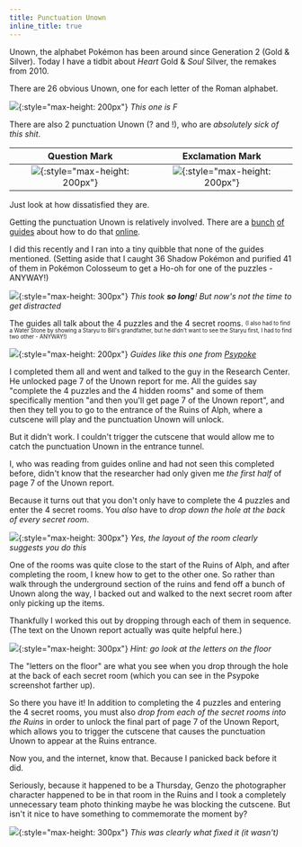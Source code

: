 ```yaml
---
title: Punctuation Unown
inline_title: true
---
```


Unown, the alphabet Pokémon has been around since Generation 2 (Gold & Silver). Today I have a tidbit about *Heart* Gold & *Soul* Silver, the remakes from 2010.

There are 26 obvious Unown, one for each letter of the Roman alphabet.

![](/assets/img/Unown.png){:style="max-height: 200px"}
*This one is F*

There are also 2 punctuation Unown (? and !), who are *absolutely sick of this shit*.

|Question Mark                                | Exclamation Mark                              |
|:-------------------------------------------:|:---------------------------------------------:|
| ![](/assets/img/UnownQuestion.png){:style="max-height: 200px"} | ![](/assets/img/UnownExclamation.png){:style="max-height: 200px"} |

Just look at how dissatisfied they are.

Getting the punctuation Unown is relatively involved. There are a [bunch](https://gamefaqs.gamespot.com/ds/960099-pokemon-heartgold-version/answers/174312-where-are-the-and-unown) [of](http://www.psypokes.com/hgss/unown.php) [guides](https://bulbapedia.bulbagarden.net/wiki/Ruins_of_Alph#Geography) about how to do that [online](https://guidestrats.com/pokemon-hgss-ruins-of-alph-rooms/).

I did this recently and I ran into a tiny quibble that none of the guides mentioned. (Setting aside that I caught 36 Shadow Pokémon and purified 41 of them in Pokémon Colosseum to get a Ho-oh for one of the puzzles - ANYWAY!)

![](/assets/img/Ho-ohTransfer.jpg){:style="max-height: 300px"}
*This took **so long**! But now's not the time to get distracted*

The guides all talk about the 4 puzzles and the 4 secret rooms. <sub><sup>(I also had to find a Water Stone by showing a Staryu to Bill's grandfather, but he didn't want to see the Staryu first, I had to find two other - ANYWAY!)</sup></sub>

![](/assets/img/UnownPuzzle.png){:style="max-height: 200px"}
*Guides like this one from [Psypoke](http://www.psypokes.com/hgss/unown.php)*

I completed them all and went and talked to the guy in the Research Center. He unlocked page 7 of the Unown report for me. All the guides say "complete the 4 puzzles and the 4 hidden rooms" and some of them specifically mention "and then you'll get page 7 of the Unown report", and then they tell you to go to the entrance of the Ruins of Alph, where a cutscene will play and the punctuation Unown will unlock.

But it didn't work. I couldn't trigger the cutscene that would allow me to catch the punctuation Unown in the entrance tunnel.

I, who was reading from guides online and had not seen this completed before, didn't know that the researcher had only given me *the first half* of page 7 of the Unown report.

Because it turns out that you don't only have to complete the 4 puzzles and enter the 4 secret rooms. You *also* have to *drop down the hole at the back of every secret room*.

![](/assets/img/RuinsOfAlphSecretRoom.jpg){:style="max-height: 300px"}
*Yes, the layout of the room clearly suggests you do this*

One of the rooms was quite close to the start of the Ruins of Alph, and after completing the room, I knew how to get to the other one. So rather than walk through the underground section of the ruins and fend off a bunch of Unown along the way, I backed out and walked to the next secret room after only picking up the items.

Thankfully I worked this out by dropping through each of them in sequence. (The text on the Unown report actually was quite helpful here.)

![](/assets/img/UnownReport.jpg){:style="max-height: 300px"}
*Hint: go look at the letters on the floor*

The "letters on the floor" are what you see when you drop through the hole at the back of each secret room (which you can see in the Psypoke screenshot farther up).

So there you have it! In addition to completing the 4 puzzles and entering the 4 secret rooms, you must also *drop from each of the secret rooms into the Ruins* in order to unlock the final part of page 7 of the Unown Report, which allows you to trigger the cutscene that causes the punctuation Unown to appear at the Ruins entrance.

Now you, and the internet, know that. Because I panicked back before it did.

Seriously, because it happened to be a Thursday, Genzo the photographer character happened to be in that room in the Ruins and I took a completely unnecessary team photo thinking maybe he was blocking the cutscene. But isn't it nice to have something to commemorate the moment by?

![](/assets/img/SoulSilverTeamPhoto.jpg){:style="max-height: 300px"}
*This was clearly what fixed it (it wasn't)*
